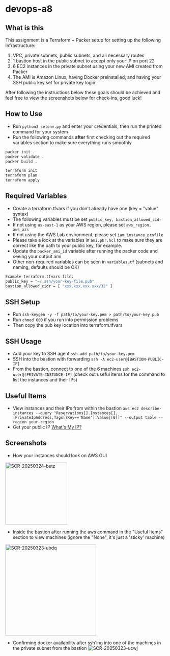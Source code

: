 # devops-a8

## What is this

This assignment is a Terraform + Packer setup for setting up the following Infrastructure:

1. VPC, private subnets, public subnets, and all necessary routes
2. 1 bastion host in the public subnet to accept only your IP on port 22
3. 6 EC2 instances in the private subnet using your new AMI created from Packer
4. The AMI is Amazon Linux, having Docker preinstalled, and having your SSH public key set for private key login

After following the instructions below these goals should be achieved and feel free to view the screenshots below for check-ins, good luck!

## How to Use  

- Run `python3 setenv.py` and enter your credentials, then run the printed command for your system
- Run the following commands **after** first checking out the required variables section to make sure everything runs smoothly

```bash
packer init .
packer validate .
packer build .
```

```bash
terraform init
terraform plan
terraform apply
```

## Required Variables
- Create a terraform.tfvars if you don't already have one (key = "value" syntax)
- The following variables must be set `public_key, bastion_allowed_cidr`
- If not using `us-east-1` as your AWS region, please set `aws_region, aws_azs`
- If not using the AWS Lab environment, please set `iam_instance_profile`
- Please take a look at the variables in `ami.pkr.hcl` to make sure they are correct like the path to your public key, for example.
- Update the `packer_ami_id` variable after running the packer code and seeing your output ami
- Other non-required variables can be seen in `variables.tf` (subnets and naming, defaults should be OK)

```bash
Example terraform.tfvars file:
public_key = "~/.ssh/your-key-file.pub"
bastion_allowed_cidr = [ "xxx.xxx.xxx.xxx/32" ]
```

## SSH Setup
- Run `ssh-keygen -y -f path/to/your-key.pem > path/to/your-key.pub`
- Run `chmod 600` if you run into permission problems
- Then copy the pub key location into terraform.tfvars

## SSH Usage
- Add your key to SSH agent `ssh-add path/to/your-key.pem`
- SSH into the bastion with forwarding `ssh -A ec2-user@[BASTION-PUBLIC-IP]`
- From the bastion, connect to one of the 6 machines `ssh ec2-user@[PRIVATE-INSTANCE-IP]` (check out useful items for the command to list the instances and their IPs)

## Useful Items

- View instances and their IPs from within the bastion `aws ec2 describe-instances --query "Reservations[].Instances[].[PrivateIpAddress,Tags[?Key=='Name'].Value|[0]]" --output table --region your-region`
- Get your public IP <a href="https://www.whatsmyip.org/">What's My IP?</a>

## Screenshots

- How your instances should look on AWS GUI  
<img width="194" alt="SCR-20250324-betz" src="https://github.com/user-attachments/assets/dc7e8eca-4d19-489e-8cb3-3587f5b965cc" />

- Inside the bastion after running the aws command in the "Useful Items" section to view machines (ignore the "None", it's just a 'sticky' machine)  
<img width="285" alt="SCR-20250323-ubdq" src="https://github.com/user-attachments/assets/073adaad-7e8d-41d4-80fa-fd10d1a68692" />

- Confirming docker availability after ssh'ing into one of the machines in the private subnet from the bastion 
![SCR-20250323-ucwj](https://github.com/user-attachments/assets/f6fefcf4-2e3e-4450-9942-4b574ae66182)




